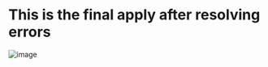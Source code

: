 # This is the final apply after resolving errors

![image](https://github.com/eslamkhaled560/RDS-S3-terraform-modules/assets/54172897/4abdeeed-4624-43d5-a8c3-8ed9276676fc)
